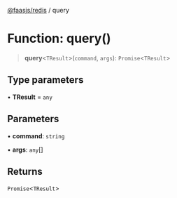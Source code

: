 [@faasjs/redis](../README.md) / query

# Function: query()

> **query**\<`TResult`\>(`command`, `args`): `Promise`\<`TResult`\>

## Type parameters

• **TResult** = `any`

## Parameters

• **command**: `string`

• **args**: `any`[]

## Returns

`Promise`\<`TResult`\>

